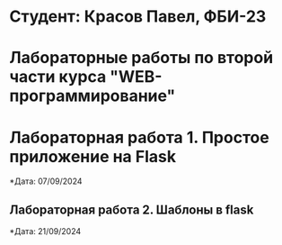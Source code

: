 # Студент: Красов Павел, ФБИ-23 

# Лабораторные работы по второй части курса "WEB-программирование"

# Лабораторная работа 1. Простое приложение на Flask

*Дата: 07/09/2024

## Лабораторная работа 2. Шаблоны в flask

*Дата: 21/09/2024


